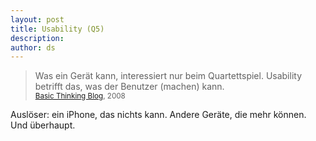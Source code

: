 ```yaml
---
layout: post
title: Usability (Q5)
description:
author: ds
---
```



> Was ein Gerät kann, interessiert nur beim Quartettspiel. Usability betrifft das, was der Benutzer (machen) kann.  
> <small>[Basic Thinking Blog](http://www.basicthinking.de/blog/2008/01/24/mobiles-webnutzung-flexible-layouts/#comment-811185), 2008</small>

Auslöser: ein iPhone, das nichts kann. Andere Geräte, die mehr können.  
Und überhaupt.



